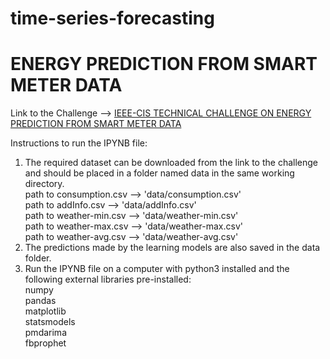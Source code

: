 # time-series-forecasting
# ENERGY PREDICTION FROM SMART METER DATA
Link to the Challenge --> [IEEE-CIS TECHNICAL CHALLENGE ON ENERGY PREDICTION FROM SMART METER DATA](https://ieee-dataport.org/competitions/ieee-cis-technical-challenge-energy-prediction-smart-meter-data)

Instructions to run the IPYNB file:

1. The required dataset can be downloaded from the link to the challenge and should be placed in a folder named data in the same working directory.<br>
	path to consumption.csv --> 'data/consumption.csv'<br>
	path to addInfo.csv     --> 'data/addInfo.csv'<br>
	path to weather-min.csv --> 'data/weather-min.csv'<br>
	path to weather-max.csv --> 'data/weather-max.csv'<br>
	path to weather-avg.csv --> 'data/weather-avg.csv'<br>
2. The predictions made by the learning models are also saved in the data folder. 
3. Run the IPYNB file on a computer with python3 installed and the following external libraries pre-installed: <br>
	numpy <br>
	pandas<br>
	matplotlib<br>
	statsmodels<br>
	pmdarima<br>
	fbprophet<br>
